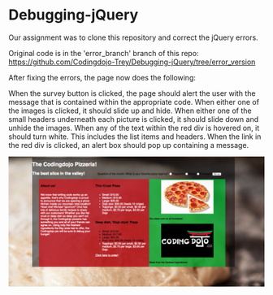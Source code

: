 # Debugging-jQuery

Our assignment was to clone this repository and correct the jQuery errors.

Original code is in the 'error_branch' branch of this repo:
https://github.com/Codingdojo-Trey/Debugging-jQuery/tree/error_version

After fixing the errors, the page now does the following:

  When the survey button is clicked, the page should alert the user with the message that is contained within the appropriate code.
  When either one of the images is clicked, it should slide up and hide.
  When either one of the small headers underneath each picture is clicked, it should slide down and unhide the images.
  When any of the text within the red div is hovered on, it should turn white. This includes the list items and headers.
  When the link in the red div is clicked, an alert box should pop up containing a message.

![Finished Page](the_coding_dojo_pizzeria.jpg)
